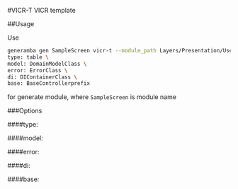 #VICR-T
VICR template 


##Usage

Use  
```sh
generamba gen SampleScreen vicr-t --module_path Layers/Presentation/UserStories/Main --custom_parameters \
type: table \
model: DomainModelClass \
error: ErrorClass \
di: DIContainerClass \
base: BaseControllerprefix

``` 
for generate module, where `SampleScreen` is module name


###Options

####type: 

####model:
 
####error: 

####di: 

####base: 


